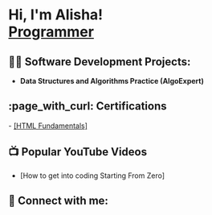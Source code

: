 <h1>Hi, I'm Alisha! <br/><a href="https://github.com/Alishabeetscode">Programmer</a> </h1>

<h2>👨‍💻 Software Development Projects:</h2>

- <b>Data Structures and Algorithms Practice (AlgoExpert)</b>

<h2> :page_with_curl: Certifications</h2> 
- <a href="https://coddy.tech/certifications/f5mtiK-cTiZhY">[HTML Fundamentals]</a>

<h2>📺 Popular YouTube Videos</h2>

- [How to get into coding Starting From Zero]


<h2> 🤳 Connect with me:</h2>

